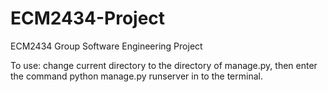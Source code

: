 # ECM2434-Project
ECM2434 Group Software Engineering Project

To use:
change current directory to the directory of manage.py, then enter the command python manage.py runserver in to the terminal.
